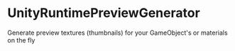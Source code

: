 # UnityRuntimePreviewGenerator
Generate preview textures (thumbnails) for your GameObject's or materials on the fly

